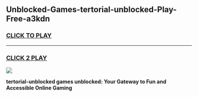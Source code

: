 
## Unblocked-Games-tertorial-unblocked-Play-Free-a3kdn
<h3>
<a href="https://premium76.site?title=tertorial-unblocked&ref=10A">CLICK TO PLAY</a></h3>
<hr>

<h3>
<a href="https://premium76.site?title=tertorial-unblocked&ref=10A">CLICK 2 PLAY</a>
  
</h3>

<a href="https://premium76.site?title=tertorial-unblocked&ref=10A"><img src="https://clearcache.store/games.png"></a>


**tertorial-unblocked games unblocked: Your Gateway to Fun and Accessible Online Gaming**

